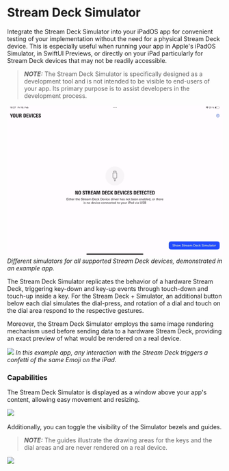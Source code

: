 # Stream Deck Simulator
Integrate the Stream Deck Simulator into your iPadOS app for convenient testing of your implementation without the need for a physical Stream Deck device. This is especially useful when running your app in Apple's iPadOS Simulator, in SwiftUI Previews, or directly on your iPad particularly for Stream Deck devices that may not be readily accessible.

> **_NOTE:_** The Stream Deck Simulator is specifically designed as a development tool and is not intended to be visible to end-users of your app. Its primary purpose is to assist developers in the development process.

![](https://github.com/elgatosf/streamdeck-kit-ipad/blob/main/Documentation/_images/simulator_devices.gif)
*Different simulators for all supported Stream Deck devices, demonstrated in an example app.*

The Stream Deck Simulator replicates the behavior of a hardware Stream Deck, triggering key-down and key-up events through touch-down and touch-up inside a key. For the Stream Deck + Simulator, an additional button below each dial simulates the dial-press, and rotation of a dial and touch on the dial area respond to the respective gestures.

Moreover, the Stream Deck Simulator employs the same image rendering mechanism used before sending data to a hardware Stream Deck, providing an exact preview of what would be rendered on a real device.

![](https://github.com/elgatosf/streamdeck-kit-ipad/blob/main/Documentation/_images/simulator_events.gif)
*In this example app, any interaction with the Stream Deck triggers a confetti of the same Emoji on the iPad.*

### Capabilities

The Stream Deck Simulator is displayed as a window above your app's content, allowing easy movement and resizing.

![](https://github.com/elgatosf/streamdeck-kit-ipad/blob/main/Documentation/_images/simulator_size_position.gif)

Additionally, you can toggle the visibility of the Simulator bezels and guides.

> **_NOTE:_** The guides illustrate the drawing areas for the keys and the dial areas and are never rendered on a real device.

![](https://github.com/elgatosf/streamdeck-kit-ipad/blob/main/Documentation/_images/simulator_options.gif)